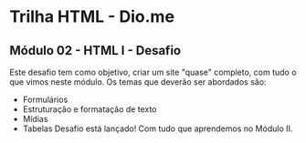 # Trilha HTML - Dio.me
## Módulo 02 - HTML I - Desafio 

Este desafio tem como objetivo, criar um site "quase" completo, com tudo o que vimos neste módulo. Os temas que deverão ser abordados são:
- Formulários
- Estruturação e formatação de texto
- Mídias
- Tabelas
Desafio está lançado! Com tudo que aprendemos no Módulo II.